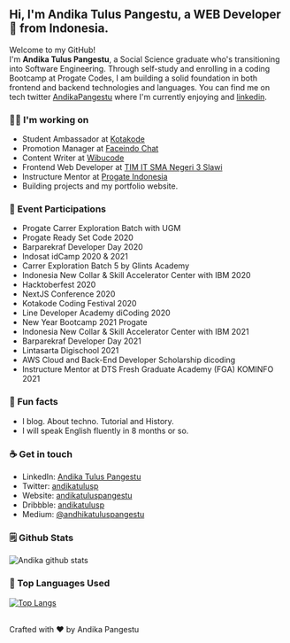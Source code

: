 <!-- Your title -->
## Hi, I'm Andika Tulus Pangestu, a WEB Developer 🚀 from Indonesia.

Welcome to my GitHub! <br/>
I'm **Andika Tulus Pangestu**, a Social Science graduate who's transitioning into Software Engineering. Through self-study and enrolling in a coding Bootcamp at Progate Codes, I am building a solid foundation in both frontend and backend technologies and languages. You can find me on tech twitter <a href = "https://twitter.com/andikatulusp">AndikaPangestu</a> where I'm currently enjoying and <a href="https://www.linkedin.com/in/andika-tulus-pangestu-343884175/">linkedin</a>.

### 👩‍💻 I'm working on
- Student Ambassador at <a href = "https://kotakode.com">Kotakode</a>
- Promotion Manager at <a href = "https://faceindomobile.com">Faceindo Chat</a>
- Content Writer at <a href = "https://wibucode.com">Wibucode</a>
- Frontend Web Developer at <a href = "https://sman3slawi.sch.id">TIM IT SMA Negeri 3 Slawi</a>
- Instructure Mentor at <a href="https://progate.com">Progate Indonesia</a>
- Building projects and my portfolio website. 

### 🎉 Event Participations
- Progate Carrer Exploration Batch with UGM
- Progate Ready Set Code 2020
- Barparekraf Developer Day 2020
- Indosat idCamp 2020 & 2021
- Carrer Exploration Batch 5 by Glints Academy
- Indonesia New Collar & Skill Accelerator Center with IBM 2020
- Hacktoberfest 2020
- NextJS Conference 2020
- Kotakode Coding Festival 2020
- Line Developer Academy diCoding 2020
- New Year Bootcamp 2021 Progate
- Indonesia New Collar & Skill Accelerator Center with IBM 2021
- Barparekraf Developer Day 2021
- Lintasarta Digischool 2021
- AWS Cloud and Back-End Developer Scholarship dicoding
- Instructure Mentor at DTS Fresh Graduate Academy (FGA) KOMINFO 2021

### 🌴 Fun facts
- I blog. About techno. Tutorial and History. 
- I will speak English fluently in 8 months or so.

### ☕ Get in touch
- LinkedIn: <a href = "https://www.linkedin.com/in/andika-tulus-pangestu/">Andika Tulus Pangestu</a>
- Twitter: <a href = "https://twitter.com/andikatulusp">andikatulusp</a>
- Website: <a href = "https://profil-andikatulus.web.app">andikatuluspangestu</a>
- Dribbble: <a href = "https://dribbble.com/andhikatuluspangestu">andikatulusp</a>
- Medium: <a href = "https://medium.com/@andhikatuluspangestu">@andhikatuluspangestu</a>

### 🗒 Github Stats
![Andika github stats](https://github-readme-stats.vercel.app/api?username=andikatuluspangestu&show_icons=true&count_private=true&theme=tokyonight)

### 🍭 Top Languages Used
[![Top Langs](https://github-readme-stats.vercel.app/api/top-langs/?username=andikatuluspangestu&layout=compact)](https://github.com/anuraghazra/github-readme-stats)


<br>
Crafted with &hearts; by Andika Pangestu
<br>
